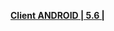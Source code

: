 **[Client ANDROID | 5.6 |  ](https://bundle.bh3.com/public/Android/20220302-235837-gf_android_ota-versions-v5_6-Elysian_Reverie_guofu.apk)**
